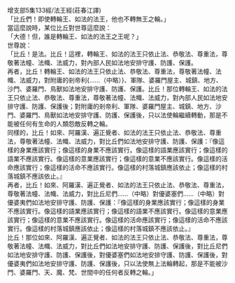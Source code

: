 增支部5集133經/法王經(莊春江譯)  
「比丘們！即使轉輪王、如法的法王，他也不轉無王之輪。」  
當這麼說時，某位比丘對世尊這麼說：  
「大德！但，誰是轉輪王、如法的法王之王呢？」  
世尊說：  
「比丘！是法。比丘！這裡，轉輪王、如法的法王只依止法、恭敬法、尊重法，尊敬著法幢、法幟、法威力，對內部人民如法地安排守護、防護、保護。  
再者，比丘！轉輪王、如法的法王只依止法、恭敬法、尊重法，尊敬著法幢、法幟、法威力，對附庸的剎帝利{……（中略）}、軍隊、婆羅門屋主、城鎮、地方、沙門、婆羅門、鳥獸如法地安排守護、防護、保護。比丘！那位轉輪王、如法的法王只依止法、恭敬法、尊重法，尊敬著法幢、法幟、法威力，對內部人民如法地安排守護、防護、保護後；對附庸的剎帝利、軍隊、婆羅門屋主、城鎮、地方、沙門、婆羅門、鳥獸如法地安排守護、防護、保護後，只以法使輪繼續轉動，那是不能被任何有生命的人類怨敵反轉之輪。  
同樣的，比丘！如來、阿羅漢、遍正覺者、如法的法王只依止法、恭敬法、尊重法，尊敬著法幢、法幟、法威力，對比丘們如法地安排守護、防護、保護：『像這樣的身業應該實行；像這樣的身業不應該實行。像這樣的語業應該實行；像這樣的語業不應該實行。像這樣的意業應該實行；像這樣的意業不應該實行。像這樣的活命應該實行；像這樣的活命不應該實行。像這樣的村落城鎮應該依止；像這樣的村落城鎮不應該依止。』  
再者，比丘！如來、阿羅漢、遍正覺者、如法的法王只依止法、恭敬法、尊重法，尊敬著法幢、法幟、法威力，對比丘尼們……（中略）對優婆塞們……（中略）對優婆夷們如法地安排守護、防護、保護：『像這樣的身業應該實行；像這樣的身業不應該實行。像這樣的語業應該實行；像這樣的語業不應該實行。像這樣的意業應該實行；像這樣的意業不應該實行。像這樣的活命應該實行；像這樣的活命不應該實行。像這樣的村落城鎮應該依止；像這樣的村落城鎮不應該依止。』  
比丘！那位如來、阿羅漢、遍正覺者、如法的法王只依止法、恭敬法、尊重法，尊敬著法幢、法幟、法威力，對比丘們如法地安排守護、防護、保護後，對比丘尼們如法地安排守護、防護、保護後，對優婆塞們如法地安排守護、防護、保護後，對優婆夷們如法地安排守護、防護、保護後，只以法使無上法輪轉起，那是不能被沙門、婆羅門、天、魔、梵、世間中的任何者反轉之輪。」  
  
  
